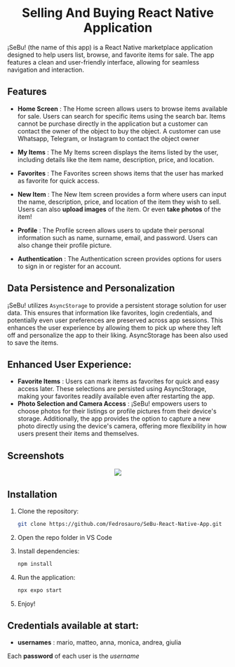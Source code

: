 <h1 align="center">Selling And Buying React Native Application</h1>

¡SeBu! (the name of this app) is a React Native marketplace application designed to help users list, browse, and favorite items for sale. The app features a clean and user-friendly interface, allowing for seamless navigation and interaction.

## Features

- **Home Screen** : The Home screen allows users to browse items available for sale. Users can search for specific items using the search bar. Items cannot be purchase directly in the application but a customer can contact the owner of the object to buy the object. A customer can use
Whatsapp, Telegram, or Instagram to contact the object owner

- **My Items** : The My Items screen displays the items listed by the user, including details like the item name, description, price, and location.

- **Favorites** : The Favorites screen shows items that the user has marked as favorite for quick access.

- **New Item** : The New Item screen provides a form where users can input the name, description, price, and location of the item they wish to sell. Users can also **upload images** of the item. Or even **take photos** of the item!

- **Profile** : The Profile screen allows users to update their personal information such as name, surname, email, and password. Users can also change their profile picture.

- **Authentication** : The Authentication screen provides options for users to sign in or register for an account.

## Data Persistence and Personalization

¡SeBu! utilizes ```AsyncStorage``` to provide a persistent storage solution for user data. This ensures that information like favorites, login credentials, and potentially even user preferences are preserved across app sessions. This enhances the user experience by allowing them to pick up where 
they left off and personalize the app to their liking. AsyncStorage has been also used to save the items.

## Enhanced User Experience:
- **Favorite Items** : Users can mark items as favorites for quick and easy access later. These selections are persisted using AsyncStorage, making your favorites readily available even after restarting the app.
- **Photo Selection and Camera Access** : ¡SeBu! empowers users to choose photos for their listings or profile pictures from their device's storage. Additionally, the app provides the option to capture a new photo directly using the device's camera, offering more flexibility in how users present their items and themselves.

## Screenshots

<p align="center">
  <img src="https://github.com/Fedrosauro/SeBu-React-Native-App/assets/67149530/23312039-b6bf-4f85-8fc9-19b7ef11f02e">
</p>

## Installation

1. Clone the repository:

   ```bash
   git clone https://github.com/Fedrosauro/SeBu-React-Native-App.git
   ```

2. Open the repo folder in VS Code
3. Install dependencies:

    ```bash
    npm install
      ```
4. Run the application:

    ```bash
    npx expo start
      ```
5. Enjoy!

## Credentials available at start:
- **usernames** : mario, matteo, anna, monica, andrea, giulia

Each **password** of each user is the *username*